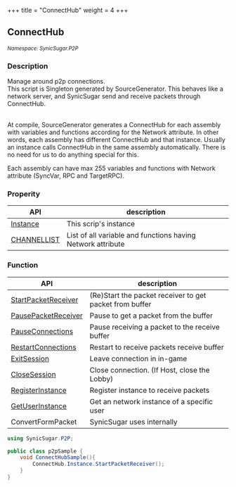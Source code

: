+++
title = "ConnectHub"
weight = 4
+++

## ConnectHub
<small>*Namespace: SynicSugar.P2P*</small>


### Description
Manage around p2p connections.<br>
This script is Singleton generated by SourceGenerator. This behaves like a network server, and SynicSugar send and receive packets through ConnectHub.<br><br>

At compile, SourceGenerator generates a ConnectHub for each assembly with variables and functions according for the Network attribute. In other words, each assembly has different ConnectHub and that instance. Usually an instance calls ConnectHub in the same assembly automatically. There is no need for us to do anything special for this.

Each assembly can have max 255 variables and functions with  Network attribute (SyncVar, RPC and TargetRPC). 


### Properity
| API | description |
|---|---|
| [Instance](../ConnectHub/instance) | This scrip's instance |
| [CHANNELLIST](../ConnectHub/channellist) | List of all variable and functions having Network attribute |

### Function 
| API | description |
|---|---|
| [StartPacketReceiver](../ConnectHub/startpacketreceiver) | (Re)Start the packet receiver to get packet from buffer |
| [PausePacketReceiver](../ConnectHub/pausepacketreceiver) | Pause to get a packet from the buffer |
| [PauseConnections](../ConnectHub/pauseconnections) | Pause receiving a packet to the receive buffer |
| [RestartConnections](../ConnectHub/restartconnections) | Restart to receive packets receive buffer |
| [ExitSession](../ConnectHub/exitsession) | Leave connection in in-game |
| [CloseSession](../ConnectHub/closesession) | Close connection. (If Host, close the Lobby) |
| [RegisterInstance](../ConnectHub/registerinstance) | Register instance to receive packets |
| [GetUserInstance](../ConnectHub/getuserinstance) | Get an network instance of a specific user |
| ConvertFormPacket | SynicSugar uses internally |


```cs
using SynicSugar.P2P;

public class p2pSample {
    void ConnectHubSample(){
        ConnectHub.Instance.StartPacketReceiver();
    }
}
```